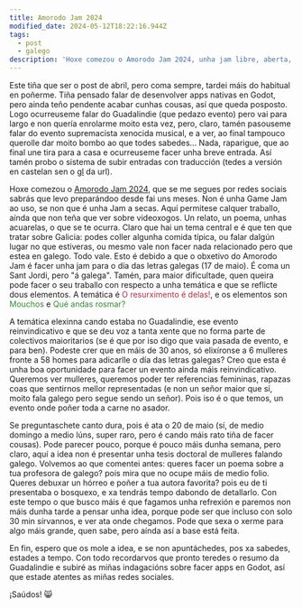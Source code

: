 ```yaml
---
title: Amorodo Jam 2024
modified_date: 2024-05-12T18:22:16.944Z
tags:
  - post
  - galego
description: 'Hoxe comezou o Amorodo Jam 2024, unha jam libre, aberta, reinvindicativa, inclusiva e para todas as idades, sen premios, nen xurado, nen votacións. A idea é crear un traballo que represente un pouco do noso lar que é Galicia, sexa unha canción, un poema, algún debuxo ou mesmo un videoxogo.'
---
```


Este tiña que ser o post de abril, pero coma sempre, tardei máis do habitual en poñerme. Tiña pensado falar de desenvolver apps nativas en Godot, pero ainda teño pendente acabar cunhas cousas, así que queda posposto. Logo ocurreuseme falar do Guadalindie (que pedazo evento) pero vai para largo e non quería enrolarme moito esta vez, pero, claro, tamén pasouseme falar do evento supremacista xenocida musical, e a ver, ao final tampouco querolle dar moito bombo ao que todes sabedes... Nada, raparigue, que ao final une tira para a casa e ocurreuseme facer unha breve entrada. Así tamén probo o sistema de subir entradas con traducción (tedes a versión en castelan sen o [gl](/posts/2024-05-12_amorodo-jam.md) da url).

Hoxe comezou o [Amorodo Jam 2024](https://itch.io/jam/amorodo-jam), que se me segues por redes sociais sabrás que levo preparándoo desde fai uns meses. Non é unha Game Jam ao uso, se non que é unha Jam a secas. Aquí permitese calquer traballo, aínda que non teña que ver sobre videoxogos. Un relato, un poema, unhas acuarelas, o que se te ocurra. Claro que hai un tema central e é que ten que tratar sobre Galicia: podes coller algunha comida típica, ou falar dalgún lugar no que estiveras, ou mesmo vale non facer nada relacionado pero que estea en galego. Todo vale. Esto é debido a que o obxetivo do Amorodo Jam é facer unha jam para o día das letras galegas (17 de maio). É coma un Sant Jordi, pero "á galega". Tamén, para maior dificultade, quen queira pode facer o seu traballo con respecto a unha temática e que se reflicte dous elementos. A temática é <span style="color: #a83042">O resurximento é delas!</span>, e os elementos son <span style="color: #338833">Mouchos</span> e <span style="color: #338833">Qué andas rosmar?</span>

A temática elexinna cando estaba no Guadalindie, ese evento reinvindicativo e que se deu voz a tanta xente que no forma parte de colectivos maioritarios (se é que por iso digo que vaia pasada de evento, e para ben). Podeste crer que en máis de 30 anos, só elixíronse a 6 mulleres fronte a 58 homes para adicarlle o día das letras galegas? Creo que esta é unha boa oportunidade para facer un evento aínda máis reinvindicativo. Queremos ver mulleres, queremos poder ter referencias femininas, rapazas coas que sentirnos mellor representadas (e non un señor maior que sí, moito fala galego pero segue sendo un señor). Pois iso é o que temos, un evento onde poñer toda a carne no asador.

Se preguntaschete canto dura, pois é ata o 20 de maio (sí, de medio domingo a medio lúns, super raro, pero é cando máis rato tiña de facer cousas). Pode parecer pouco, porque é pouco máis dunha semana, pero claro, aquí a idea non é presentar unha tesis doctoral de mulleres falando galego. Volvemos ao que comentei antes: queres facer un poema sobre a tua profesora de galego? pois mira que no ocupe máis de medio folio. Queres debuxar un hórreo e poñer a tua autora favorita? pois eu de ti presentaba o bosquexo, e xa tendrás tempo dabondo de detallarlo. Con este tempo o que busco máis é que fagamos unha refrexión e paremos non máis dunha tarde a pensar unha idea, porque pode ser que incluso con solo 30 min sírvannos, e ver ata onde chegamos. Pode que sexa o xerme para algo máis grande, quen sabe, pero aínda así a base está feita.

En fin, espero que os mole a idea, e se non apuntáchedes, pos xa sabedes, estades a tempo. Con todo recordarvos que pronto teredes o resumo da Guadalindie e subiré as miñas indagacións sobre facer apps en Godot, así que estade atentes as miñas redes sociales.

¡Saúdos! 😸